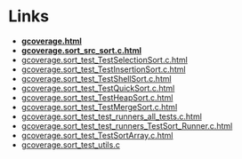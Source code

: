 # Links

- **[gcoverage.html](http://htmlpreview.github.io/?https://github.com/LufeSantos/TCS/blob/gh-pages/gcoverage.html)**
- **[gcoverage.sort_src_sort.c.html](http://htmlpreview.github.io/?https://github.com/LufeSantos/TCS/blob/gh-pages/gcoverage.sort_src_sort.c.html)**
- [gcoverage.sort_test_TestSelectionSort.c.html](http://htmlpreview.github.io/?https://github.com/LufeSantos/TCS/blob/gh-pages/gcoverage.sort_test_TestSelectionSort.c.html)
- [gcoverage.sort_test_TestInsertionSort.c.html](http://htmlpreview.github.io/?https://github.com/LufeSantos/TCS/blob/gh-pages/gcoverage.sort_test_TestInsertionSort.c.html)
- [gcoverage.sort_test_TestShellSort.c.html](http://htmlpreview.github.io/?https://github.com/LufeSantos/TCS/blob/gh-pages/gcoverage.sort_test_TestShellSort.c.html)
- [gcoverage.sort_test_TestQuickSort.c.html](http://htmlpreview.github.io/?https://github.com/LufeSantos/TCS/blob/gh-pages/gcoverage.sort_test_TestQuickSort.c.html)
- [gcoverage.sort_test_TestHeapSort.c.html](http://htmlpreview.github.io/?https://github.com/LufeSantos/TCS/blob/gh-pages/gcoverage.sort_test_TestHeapSort.c.html)
- [gcoverage.sort_test_TestMergeSort.c.html](http://htmlpreview.github.io/?https://github.com/LufeSantos/TCS/blob/gh-pages/gcoverage.sort_test_TestMergeSort.c.html)
- [gcoverage.sort_test_test_runners_all_tests.c.html](http://htmlpreview.github.io/?https://github.com/LufeSantos/TCS/blob/gh-pages/gcoverage.sort_test_test_runners_all_tests.c.html)
- [gcoverage.sort_test_test_runners_TestSort_Runner.c.html](http://htmlpreview.github.io/?https://github.com/LufeSantos/TCS/blob/gh-pages/gcoverage.sort_test_test_runners_TestSort_Runner.c.html)
- [gcoverage.sort_test_TestSortArray.c.html](http://htmlpreview.github.io/?https://github.com/LufeSantos/TCS/blob/gh-pages/gcoverage.sort_test_TestSortArray.c.html)
- [gcoverage.sort_test_utils.c](http://htmlpreview.github.io/?https://github.com/LufeSantos/TCS/blob/gh-pages/gcoverage.sort_test_utils.c.html)
